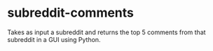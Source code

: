 # subreddit-comments
Takes as input a subreddit and returns the top 5 comments from that subreddit in a GUI using Python.
